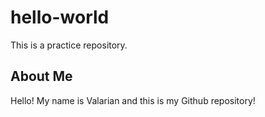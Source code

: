 # hello-world
This is a practice repository.
## About Me
Hello! My name is Valarian and this is my Github repository! 
